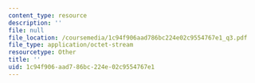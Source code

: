 ```yaml
---
content_type: resource
description: ''
file: null
file_location: /coursemedia/1c94f906aad786bc224e02c9554767e1_q3.pdf
file_type: application/octet-stream
resourcetype: Other
title: ''
uid: 1c94f906-aad7-86bc-224e-02c9554767e1
---
```


